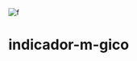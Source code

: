 ![f](https://user-images.githubusercontent.com/95540354/162552155-be5194dd-8a69-4d43-9623-612bee6e382e.png)
# indicador-m-gico
